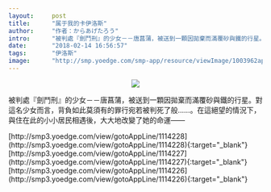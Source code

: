 ```yaml
---
layout:     post
title:      "属于我的卡伊洛斯"
author:     "作者：からあげたろう"
intro:      "被判處『劍鬥刑』的少女－－唐菖蒲，被送到一顆因拋棄而滿覆砂與鐵的行星。對這名少女而言，背負如此莫須有的罪行宛若被判死了般……。在這絕望的情況下，與住在此的小小居民相遇後，大大地改變了她的命運――"
date:       "2018-02-14 16:56:57"
tags:       "伊洛斯"
image:      "http://smp.yoedge.com/smp-app/resource/viewImage/1003962appline.png"
---
```

<div style="text-align: center">
<p><img src="http://smp.yoedge.com/smp-app/resource/viewImage/1003962appline.png"/></p>
</div>
<p class="post-meta">
<span>被判處『劍鬥刑』的少女－－唐菖蒲，被送到一顆因拋棄而滿覆砂與鐵的行星。對這名少女而言，背負如此莫須有的罪行宛若被判死了般……。在這絕望的情況下，與住在此的小小居民相遇後，大大地改變了她的命運――</span>
</p>
[http://smp3.yoedge.com/view/gotoAppLine/1114228](http://smp3.yoedge.com/view/gotoAppLine/1114228){:target="_blank"}
[http://smp3.yoedge.com/view/gotoAppLine/1114227](http://smp3.yoedge.com/view/gotoAppLine/1114227){:target="_blank"}
[http://smp3.yoedge.com/view/gotoAppLine/1114226](http://smp3.yoedge.com/view/gotoAppLine/1114226){:target="_blank"}


